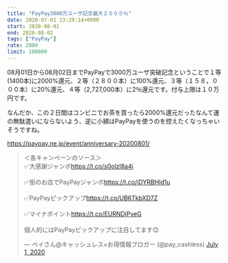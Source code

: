 ```yaml
---
title: "PayPay3000万ユーザ記念最大２０００％"
date: 2020-07-01 23:29:14+0900
start: 2020-08-01
end: 2020-08-02
tags: ["PayPay"]
rate: 2000
limit: 100000
---
```

08月01日から08月02日までPayPayで3000万ユーザ突破記念ということで１等(1400本)に2000%還元、２等（２８００本）に100%還元、３等（１５８，０００本）に20%還元、４等（2,727,000本）に2％還元です。付与上限は１０万円です。

なんだか、この２日間はコンビニでお茶を買ったら2000%還元だったなんて運の無駄遣いにならないよう、逆に小額はPayPayを使うのを控えたくなっちゃいそうですね。

https://paypay.ne.jp/event/anniversary-20200801/

<blockquote class="twitter-tweet"><p lang="ja" dir="ltr">＜各キャンペーンのソース＞<br>✅大感謝ジャンボ<a href="https://t.co/s0olzl8a4i">https://t.co/s0olzl8a4i</a><br><br>✅街のお店でPayPayジャンボ<a href="https://t.co/jDYRBHId1u">https://t.co/jDYRBHId1u</a><br><br>✅PayPayピックアップ<a href="https://t.co/UB6TkbXD7Z">https://t.co/UB6TkbXD7Z</a><br><br>✅マイナポイント<a href="https://t.co/EURNDjPyeG">https://t.co/EURNDjPyeG</a><br><br>個人的にはPayPayピックアップに注目してます😊</p>&mdash; ペイさん@キャッシュレス×お得情報ブロガー (@pay_cashless) <a href="https://twitter.com/pay_cashless/status/1278212796392435714?ref_src=twsrc%5Etfw">July 1, 2020</a></blockquote> <script async src="https://platform.twitter.com/widgets.js" charset="utf-8"></script>
